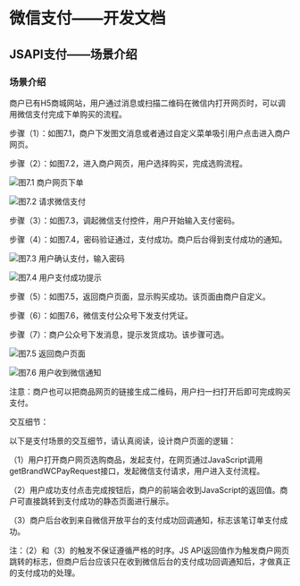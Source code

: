 # 微信支付——开发文档

## JSAPI支付——场景介绍

### 场景介绍

商户已有H5商城网站，用户通过消息或扫描二维码在微信内打开网页时，可以调用微信支付完成下单购买的流程。

步骤（1）：如图7.1，商户下发图文消息或者通过自定义菜单吸引用户点击进入商户网页。

步骤（2）：如图7.2，进入商户网页，用户选择购买，完成选购流程。

![图7.1 商户网页下单](assets/chapter7_1_1.jpg)

![图7.2 请求微信支付](assets/chapter7_1_2-1554371667926.jpg)

步骤（3）：如图7.3，调起微信支付控件，用户开始输入支付密码。

步骤（4）：如图7.4，密码验证通过，支付成功。商户后台得到支付成功的通知。

![图7.3 用户确认支付，输入密码](assets/chapter7_1_3.jpg)

![图7.4 用户支付成功提示](assets/chapter7_1_4.jpg)

步骤（5）：如图7.5，返回商户页面，显示购买成功。该页面由商户自定义。

步骤（6）：如图7.6，微信支付公众号下发支付凭证。

步骤（7）：商户公众号下发消息，提示发货成功。该步骤可选。

![图7.5 返回商户页面](assets/chapter7_1_5.jpg)

![图7.6 用户收到微信通知](assets/chapter7_1_6.jpg)

注意：商户也可以把商品网页的链接生成二维码，用户扫一扫打开后即可完成购买支付。

交互细节：

以下是支付场景的交互细节，请认真阅读，设计商户页面的逻辑：

（1）用户打开商户网页选购商品，发起支付，在网页通过JavaScript调用getBrandWCPayRequest接口，发起微信支付请求，用户进入支付流程。

（2）用户成功支付点击完成按钮后，商户的前端会收到JavaScript的返回值。商户可直接跳转到支付成功的静态页面进行展示。

（3）商户后台收到来自微信开放平台的支付成功回调通知，标志该笔订单支付成功。

注：（2）和（3）的触发不保证遵循严格的时序。JS API返回值作为触发商户网页跳转的标志，但商户后台应该只在收到微信后台的支付成功回调通知后，才做真正的支付成功的处理。